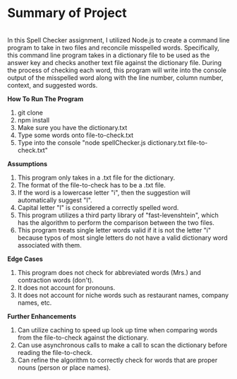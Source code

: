 **<h1>Summary of Project</h1>**<br>
In this Spell Checker assignment, I utilized Node.js to create a command line program to take in two files and reconcile misspelled words. Specifically, this command line program takes in a dictionary file to be used as the answer key and checks another text file against the dictionary file. During the process of checking each word, this program will write into the console output of the misspelled word along with the line number, column number, context, and suggested words.

**How To Run The Program**
1) git clone 
2) npm install
3) Make sure you have the dictionary.txt
4) Type some words onto file-to-check.txt
5) Type into the console "node spellChecker.js dictionary.txt file-to-check.txt"

**Assumptions**
1) This program only takes in a .txt file for the dictionary.
2) The format of the file-to-check has to be a .txt file.
3) If the word is a lowercase letter "i", then the suggestion will automatically suggest "I".
4) Capital letter "I" is considered a correctly spelled word.
5) This program utilizes a third party library of "fast-levenshtein", which has the algorithm to perform the comparison between the two files.
6) This program treats single letter words valid if it is not the letter "i" because typos of most single letters do not have a valid dictionary word associated with them.

**Edge Cases**
1) This program does not check for abbreviated words (Mrs.) and contraction words (don't).
2) It does not account for pronouns.
3) It does not account for niche words such as restaurant names, company names, etc.

**Further Enhancements**
1) Can utilize caching to speed up look up time when comparing words from the file-to-check against the dictionary.
2) Can use asynchronous calls to make a call to scan the dictionary before reading the file-to-check.
3) Can refine the algorithm to correctly check for words that are proper nouns (person or place names).